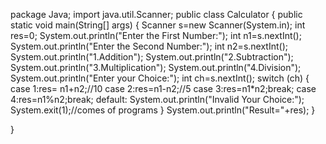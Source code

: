 package Java;
import java.util.Scanner;
public class Calculator {
	public static void main(String[] args) {
		Scanner s=new Scanner(System.in);
		int res=0;
		System.out.println("Enter the First Number:");
		int n1=s.nextInt();
		System.out.println("Enter the Second Number:");
		int n2=s.nextInt();
		System.out.println("1.Addition");
		System.out.println("2.Subtraction");
		System.out.println("3.Multiplication");
		System.out.println("4.Division");
		System.out.println("Enter your Choice:");
		int ch=s.nextInt();
		switch (ch)
		{
		case 1:res= n1+n2;//10
		case 2:res=n1-n2;//5
		case 3:res=n1*n2;break;
		case 4:res=n1%n2;break;
		default:
			System.out.println("Invalid Your Choice:"); System.exit(1);//comes of programs
		}
		System.out.println("Result="+res);
	}

}

